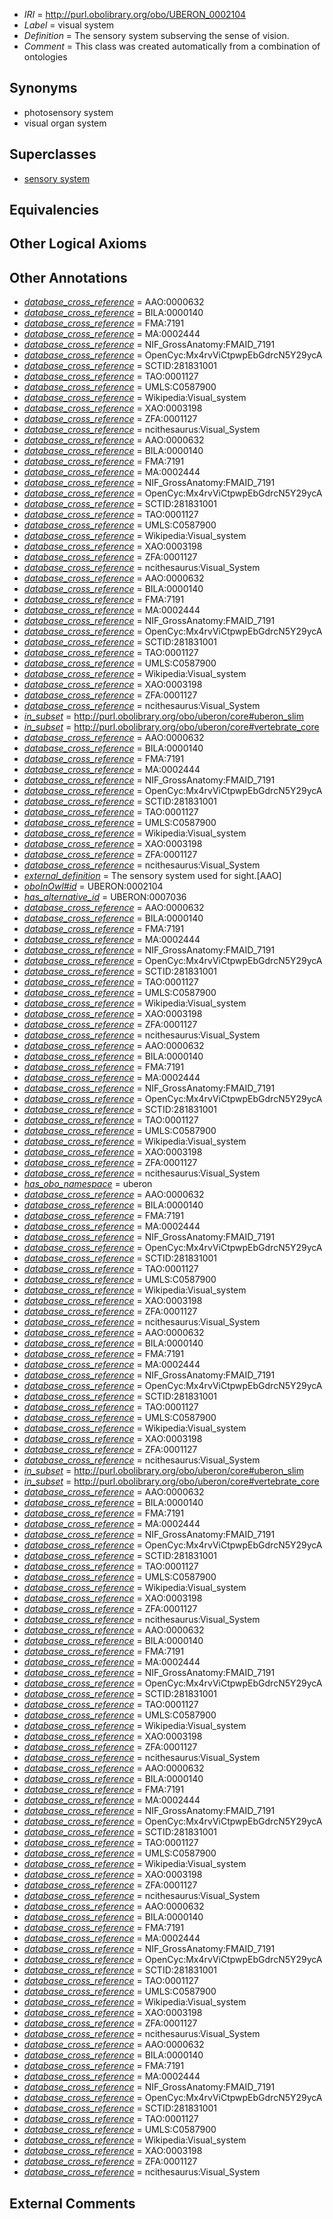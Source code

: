  * *IRI* = http://purl.obolibrary.org/obo/UBERON_0002104
 * *Label* = visual system
 * *Definition* = The sensory system subserving the sense of vision.
 * *Comment* = This class was created automatically from a combination of ontologies

## Synonyms

 * photosensory system
 * visual organ system

## Superclasses

 * [sensory system](../../UBERON/32/UBERON_0001032.md)

## Equivalencies


## Other Logical Axioms


## Other Annotations

 * *[database_cross_reference](../../ef/oboInOwl#hasDbXref.md)* = AAO:0000632
 * *[database_cross_reference](../../ef/oboInOwl#hasDbXref.md)* = BILA:0000140
 * *[database_cross_reference](../../ef/oboInOwl#hasDbXref.md)* = FMA:7191
 * *[database_cross_reference](../../ef/oboInOwl#hasDbXref.md)* = MA:0002444
 * *[database_cross_reference](../../ef/oboInOwl#hasDbXref.md)* = NIF_GrossAnatomy:FMAID_7191
 * *[database_cross_reference](../../ef/oboInOwl#hasDbXref.md)* = OpenCyc:Mx4rvViCtpwpEbGdrcN5Y29ycA
 * *[database_cross_reference](../../ef/oboInOwl#hasDbXref.md)* = SCTID:281831001
 * *[database_cross_reference](../../ef/oboInOwl#hasDbXref.md)* = TAO:0001127
 * *[database_cross_reference](../../ef/oboInOwl#hasDbXref.md)* = UMLS:C0587900
 * *[database_cross_reference](../../ef/oboInOwl#hasDbXref.md)* = Wikipedia:Visual_system
 * *[database_cross_reference](../../ef/oboInOwl#hasDbXref.md)* = XAO:0003198
 * *[database_cross_reference](../../ef/oboInOwl#hasDbXref.md)* = ZFA:0001127
 * *[database_cross_reference](../../ef/oboInOwl#hasDbXref.md)* = ncithesaurus:Visual_System
 * *[database_cross_reference](../../ef/oboInOwl#hasDbXref.md)* = AAO:0000632
 * *[database_cross_reference](../../ef/oboInOwl#hasDbXref.md)* = BILA:0000140
 * *[database_cross_reference](../../ef/oboInOwl#hasDbXref.md)* = FMA:7191
 * *[database_cross_reference](../../ef/oboInOwl#hasDbXref.md)* = MA:0002444
 * *[database_cross_reference](../../ef/oboInOwl#hasDbXref.md)* = NIF_GrossAnatomy:FMAID_7191
 * *[database_cross_reference](../../ef/oboInOwl#hasDbXref.md)* = OpenCyc:Mx4rvViCtpwpEbGdrcN5Y29ycA
 * *[database_cross_reference](../../ef/oboInOwl#hasDbXref.md)* = SCTID:281831001
 * *[database_cross_reference](../../ef/oboInOwl#hasDbXref.md)* = TAO:0001127
 * *[database_cross_reference](../../ef/oboInOwl#hasDbXref.md)* = UMLS:C0587900
 * *[database_cross_reference](../../ef/oboInOwl#hasDbXref.md)* = Wikipedia:Visual_system
 * *[database_cross_reference](../../ef/oboInOwl#hasDbXref.md)* = XAO:0003198
 * *[database_cross_reference](../../ef/oboInOwl#hasDbXref.md)* = ZFA:0001127
 * *[database_cross_reference](../../ef/oboInOwl#hasDbXref.md)* = ncithesaurus:Visual_System
 * *[database_cross_reference](../../ef/oboInOwl#hasDbXref.md)* = AAO:0000632
 * *[database_cross_reference](../../ef/oboInOwl#hasDbXref.md)* = BILA:0000140
 * *[database_cross_reference](../../ef/oboInOwl#hasDbXref.md)* = FMA:7191
 * *[database_cross_reference](../../ef/oboInOwl#hasDbXref.md)* = MA:0002444
 * *[database_cross_reference](../../ef/oboInOwl#hasDbXref.md)* = NIF_GrossAnatomy:FMAID_7191
 * *[database_cross_reference](../../ef/oboInOwl#hasDbXref.md)* = OpenCyc:Mx4rvViCtpwpEbGdrcN5Y29ycA
 * *[database_cross_reference](../../ef/oboInOwl#hasDbXref.md)* = SCTID:281831001
 * *[database_cross_reference](../../ef/oboInOwl#hasDbXref.md)* = TAO:0001127
 * *[database_cross_reference](../../ef/oboInOwl#hasDbXref.md)* = UMLS:C0587900
 * *[database_cross_reference](../../ef/oboInOwl#hasDbXref.md)* = Wikipedia:Visual_system
 * *[database_cross_reference](../../ef/oboInOwl#hasDbXref.md)* = XAO:0003198
 * *[database_cross_reference](../../ef/oboInOwl#hasDbXref.md)* = ZFA:0001127
 * *[database_cross_reference](../../ef/oboInOwl#hasDbXref.md)* = ncithesaurus:Visual_System
 * *[in_subset](../../et/oboInOwl#inSubset.md)* = http://purl.obolibrary.org/obo/uberon/core#uberon_slim
 * *[in_subset](../../et/oboInOwl#inSubset.md)* = http://purl.obolibrary.org/obo/uberon/core#vertebrate_core
 * *[database_cross_reference](../../ef/oboInOwl#hasDbXref.md)* = AAO:0000632
 * *[database_cross_reference](../../ef/oboInOwl#hasDbXref.md)* = BILA:0000140
 * *[database_cross_reference](../../ef/oboInOwl#hasDbXref.md)* = FMA:7191
 * *[database_cross_reference](../../ef/oboInOwl#hasDbXref.md)* = MA:0002444
 * *[database_cross_reference](../../ef/oboInOwl#hasDbXref.md)* = NIF_GrossAnatomy:FMAID_7191
 * *[database_cross_reference](../../ef/oboInOwl#hasDbXref.md)* = OpenCyc:Mx4rvViCtpwpEbGdrcN5Y29ycA
 * *[database_cross_reference](../../ef/oboInOwl#hasDbXref.md)* = SCTID:281831001
 * *[database_cross_reference](../../ef/oboInOwl#hasDbXref.md)* = TAO:0001127
 * *[database_cross_reference](../../ef/oboInOwl#hasDbXref.md)* = UMLS:C0587900
 * *[database_cross_reference](../../ef/oboInOwl#hasDbXref.md)* = Wikipedia:Visual_system
 * *[database_cross_reference](../../ef/oboInOwl#hasDbXref.md)* = XAO:0003198
 * *[database_cross_reference](../../ef/oboInOwl#hasDbXref.md)* = ZFA:0001127
 * *[database_cross_reference](../../ef/oboInOwl#hasDbXref.md)* = ncithesaurus:Visual_System
 * *[external_definition](../../UBPROP/01/UBPROP_0000001.md)* = The sensory system used for sight.[AAO]
 * *[oboInOwl#id](../../id/oboInOwl#id.md)* = UBERON:0002104
 * *[has_alternative_id](../../Id/oboInOwl#hasAlternativeId.md)* = UBERON:0007036
 * *[database_cross_reference](../../ef/oboInOwl#hasDbXref.md)* = AAO:0000632
 * *[database_cross_reference](../../ef/oboInOwl#hasDbXref.md)* = BILA:0000140
 * *[database_cross_reference](../../ef/oboInOwl#hasDbXref.md)* = FMA:7191
 * *[database_cross_reference](../../ef/oboInOwl#hasDbXref.md)* = MA:0002444
 * *[database_cross_reference](../../ef/oboInOwl#hasDbXref.md)* = NIF_GrossAnatomy:FMAID_7191
 * *[database_cross_reference](../../ef/oboInOwl#hasDbXref.md)* = OpenCyc:Mx4rvViCtpwpEbGdrcN5Y29ycA
 * *[database_cross_reference](../../ef/oboInOwl#hasDbXref.md)* = SCTID:281831001
 * *[database_cross_reference](../../ef/oboInOwl#hasDbXref.md)* = TAO:0001127
 * *[database_cross_reference](../../ef/oboInOwl#hasDbXref.md)* = UMLS:C0587900
 * *[database_cross_reference](../../ef/oboInOwl#hasDbXref.md)* = Wikipedia:Visual_system
 * *[database_cross_reference](../../ef/oboInOwl#hasDbXref.md)* = XAO:0003198
 * *[database_cross_reference](../../ef/oboInOwl#hasDbXref.md)* = ZFA:0001127
 * *[database_cross_reference](../../ef/oboInOwl#hasDbXref.md)* = ncithesaurus:Visual_System
 * *[database_cross_reference](../../ef/oboInOwl#hasDbXref.md)* = AAO:0000632
 * *[database_cross_reference](../../ef/oboInOwl#hasDbXref.md)* = BILA:0000140
 * *[database_cross_reference](../../ef/oboInOwl#hasDbXref.md)* = FMA:7191
 * *[database_cross_reference](../../ef/oboInOwl#hasDbXref.md)* = MA:0002444
 * *[database_cross_reference](../../ef/oboInOwl#hasDbXref.md)* = NIF_GrossAnatomy:FMAID_7191
 * *[database_cross_reference](../../ef/oboInOwl#hasDbXref.md)* = OpenCyc:Mx4rvViCtpwpEbGdrcN5Y29ycA
 * *[database_cross_reference](../../ef/oboInOwl#hasDbXref.md)* = SCTID:281831001
 * *[database_cross_reference](../../ef/oboInOwl#hasDbXref.md)* = TAO:0001127
 * *[database_cross_reference](../../ef/oboInOwl#hasDbXref.md)* = UMLS:C0587900
 * *[database_cross_reference](../../ef/oboInOwl#hasDbXref.md)* = Wikipedia:Visual_system
 * *[database_cross_reference](../../ef/oboInOwl#hasDbXref.md)* = XAO:0003198
 * *[database_cross_reference](../../ef/oboInOwl#hasDbXref.md)* = ZFA:0001127
 * *[database_cross_reference](../../ef/oboInOwl#hasDbXref.md)* = ncithesaurus:Visual_System
 * *[has_obo_namespace](../../ce/oboInOwl#hasOBONamespace.md)* = uberon
 * *[database_cross_reference](../../ef/oboInOwl#hasDbXref.md)* = AAO:0000632
 * *[database_cross_reference](../../ef/oboInOwl#hasDbXref.md)* = BILA:0000140
 * *[database_cross_reference](../../ef/oboInOwl#hasDbXref.md)* = FMA:7191
 * *[database_cross_reference](../../ef/oboInOwl#hasDbXref.md)* = MA:0002444
 * *[database_cross_reference](../../ef/oboInOwl#hasDbXref.md)* = NIF_GrossAnatomy:FMAID_7191
 * *[database_cross_reference](../../ef/oboInOwl#hasDbXref.md)* = OpenCyc:Mx4rvViCtpwpEbGdrcN5Y29ycA
 * *[database_cross_reference](../../ef/oboInOwl#hasDbXref.md)* = SCTID:281831001
 * *[database_cross_reference](../../ef/oboInOwl#hasDbXref.md)* = TAO:0001127
 * *[database_cross_reference](../../ef/oboInOwl#hasDbXref.md)* = UMLS:C0587900
 * *[database_cross_reference](../../ef/oboInOwl#hasDbXref.md)* = Wikipedia:Visual_system
 * *[database_cross_reference](../../ef/oboInOwl#hasDbXref.md)* = XAO:0003198
 * *[database_cross_reference](../../ef/oboInOwl#hasDbXref.md)* = ZFA:0001127
 * *[database_cross_reference](../../ef/oboInOwl#hasDbXref.md)* = ncithesaurus:Visual_System
 * *[database_cross_reference](../../ef/oboInOwl#hasDbXref.md)* = AAO:0000632
 * *[database_cross_reference](../../ef/oboInOwl#hasDbXref.md)* = BILA:0000140
 * *[database_cross_reference](../../ef/oboInOwl#hasDbXref.md)* = FMA:7191
 * *[database_cross_reference](../../ef/oboInOwl#hasDbXref.md)* = MA:0002444
 * *[database_cross_reference](../../ef/oboInOwl#hasDbXref.md)* = NIF_GrossAnatomy:FMAID_7191
 * *[database_cross_reference](../../ef/oboInOwl#hasDbXref.md)* = OpenCyc:Mx4rvViCtpwpEbGdrcN5Y29ycA
 * *[database_cross_reference](../../ef/oboInOwl#hasDbXref.md)* = SCTID:281831001
 * *[database_cross_reference](../../ef/oboInOwl#hasDbXref.md)* = TAO:0001127
 * *[database_cross_reference](../../ef/oboInOwl#hasDbXref.md)* = UMLS:C0587900
 * *[database_cross_reference](../../ef/oboInOwl#hasDbXref.md)* = Wikipedia:Visual_system
 * *[database_cross_reference](../../ef/oboInOwl#hasDbXref.md)* = XAO:0003198
 * *[database_cross_reference](../../ef/oboInOwl#hasDbXref.md)* = ZFA:0001127
 * *[database_cross_reference](../../ef/oboInOwl#hasDbXref.md)* = ncithesaurus:Visual_System
 * *[in_subset](../../et/oboInOwl#inSubset.md)* = http://purl.obolibrary.org/obo/uberon/core#uberon_slim
 * *[in_subset](../../et/oboInOwl#inSubset.md)* = http://purl.obolibrary.org/obo/uberon/core#vertebrate_core
 * *[database_cross_reference](../../ef/oboInOwl#hasDbXref.md)* = AAO:0000632
 * *[database_cross_reference](../../ef/oboInOwl#hasDbXref.md)* = BILA:0000140
 * *[database_cross_reference](../../ef/oboInOwl#hasDbXref.md)* = FMA:7191
 * *[database_cross_reference](../../ef/oboInOwl#hasDbXref.md)* = MA:0002444
 * *[database_cross_reference](../../ef/oboInOwl#hasDbXref.md)* = NIF_GrossAnatomy:FMAID_7191
 * *[database_cross_reference](../../ef/oboInOwl#hasDbXref.md)* = OpenCyc:Mx4rvViCtpwpEbGdrcN5Y29ycA
 * *[database_cross_reference](../../ef/oboInOwl#hasDbXref.md)* = SCTID:281831001
 * *[database_cross_reference](../../ef/oboInOwl#hasDbXref.md)* = TAO:0001127
 * *[database_cross_reference](../../ef/oboInOwl#hasDbXref.md)* = UMLS:C0587900
 * *[database_cross_reference](../../ef/oboInOwl#hasDbXref.md)* = Wikipedia:Visual_system
 * *[database_cross_reference](../../ef/oboInOwl#hasDbXref.md)* = XAO:0003198
 * *[database_cross_reference](../../ef/oboInOwl#hasDbXref.md)* = ZFA:0001127
 * *[database_cross_reference](../../ef/oboInOwl#hasDbXref.md)* = ncithesaurus:Visual_System
 * *[database_cross_reference](../../ef/oboInOwl#hasDbXref.md)* = AAO:0000632
 * *[database_cross_reference](../../ef/oboInOwl#hasDbXref.md)* = BILA:0000140
 * *[database_cross_reference](../../ef/oboInOwl#hasDbXref.md)* = FMA:7191
 * *[database_cross_reference](../../ef/oboInOwl#hasDbXref.md)* = MA:0002444
 * *[database_cross_reference](../../ef/oboInOwl#hasDbXref.md)* = NIF_GrossAnatomy:FMAID_7191
 * *[database_cross_reference](../../ef/oboInOwl#hasDbXref.md)* = OpenCyc:Mx4rvViCtpwpEbGdrcN5Y29ycA
 * *[database_cross_reference](../../ef/oboInOwl#hasDbXref.md)* = SCTID:281831001
 * *[database_cross_reference](../../ef/oboInOwl#hasDbXref.md)* = TAO:0001127
 * *[database_cross_reference](../../ef/oboInOwl#hasDbXref.md)* = UMLS:C0587900
 * *[database_cross_reference](../../ef/oboInOwl#hasDbXref.md)* = Wikipedia:Visual_system
 * *[database_cross_reference](../../ef/oboInOwl#hasDbXref.md)* = XAO:0003198
 * *[database_cross_reference](../../ef/oboInOwl#hasDbXref.md)* = ZFA:0001127
 * *[database_cross_reference](../../ef/oboInOwl#hasDbXref.md)* = ncithesaurus:Visual_System
 * *[database_cross_reference](../../ef/oboInOwl#hasDbXref.md)* = AAO:0000632
 * *[database_cross_reference](../../ef/oboInOwl#hasDbXref.md)* = BILA:0000140
 * *[database_cross_reference](../../ef/oboInOwl#hasDbXref.md)* = FMA:7191
 * *[database_cross_reference](../../ef/oboInOwl#hasDbXref.md)* = MA:0002444
 * *[database_cross_reference](../../ef/oboInOwl#hasDbXref.md)* = NIF_GrossAnatomy:FMAID_7191
 * *[database_cross_reference](../../ef/oboInOwl#hasDbXref.md)* = OpenCyc:Mx4rvViCtpwpEbGdrcN5Y29ycA
 * *[database_cross_reference](../../ef/oboInOwl#hasDbXref.md)* = SCTID:281831001
 * *[database_cross_reference](../../ef/oboInOwl#hasDbXref.md)* = TAO:0001127
 * *[database_cross_reference](../../ef/oboInOwl#hasDbXref.md)* = UMLS:C0587900
 * *[database_cross_reference](../../ef/oboInOwl#hasDbXref.md)* = Wikipedia:Visual_system
 * *[database_cross_reference](../../ef/oboInOwl#hasDbXref.md)* = XAO:0003198
 * *[database_cross_reference](../../ef/oboInOwl#hasDbXref.md)* = ZFA:0001127
 * *[database_cross_reference](../../ef/oboInOwl#hasDbXref.md)* = ncithesaurus:Visual_System
 * *[database_cross_reference](../../ef/oboInOwl#hasDbXref.md)* = AAO:0000632
 * *[database_cross_reference](../../ef/oboInOwl#hasDbXref.md)* = BILA:0000140
 * *[database_cross_reference](../../ef/oboInOwl#hasDbXref.md)* = FMA:7191
 * *[database_cross_reference](../../ef/oboInOwl#hasDbXref.md)* = MA:0002444
 * *[database_cross_reference](../../ef/oboInOwl#hasDbXref.md)* = NIF_GrossAnatomy:FMAID_7191
 * *[database_cross_reference](../../ef/oboInOwl#hasDbXref.md)* = OpenCyc:Mx4rvViCtpwpEbGdrcN5Y29ycA
 * *[database_cross_reference](../../ef/oboInOwl#hasDbXref.md)* = SCTID:281831001
 * *[database_cross_reference](../../ef/oboInOwl#hasDbXref.md)* = TAO:0001127
 * *[database_cross_reference](../../ef/oboInOwl#hasDbXref.md)* = UMLS:C0587900
 * *[database_cross_reference](../../ef/oboInOwl#hasDbXref.md)* = Wikipedia:Visual_system
 * *[database_cross_reference](../../ef/oboInOwl#hasDbXref.md)* = XAO:0003198
 * *[database_cross_reference](../../ef/oboInOwl#hasDbXref.md)* = ZFA:0001127
 * *[database_cross_reference](../../ef/oboInOwl#hasDbXref.md)* = ncithesaurus:Visual_System
 * *[database_cross_reference](../../ef/oboInOwl#hasDbXref.md)* = AAO:0000632
 * *[database_cross_reference](../../ef/oboInOwl#hasDbXref.md)* = BILA:0000140
 * *[database_cross_reference](../../ef/oboInOwl#hasDbXref.md)* = FMA:7191
 * *[database_cross_reference](../../ef/oboInOwl#hasDbXref.md)* = MA:0002444
 * *[database_cross_reference](../../ef/oboInOwl#hasDbXref.md)* = NIF_GrossAnatomy:FMAID_7191
 * *[database_cross_reference](../../ef/oboInOwl#hasDbXref.md)* = OpenCyc:Mx4rvViCtpwpEbGdrcN5Y29ycA
 * *[database_cross_reference](../../ef/oboInOwl#hasDbXref.md)* = SCTID:281831001
 * *[database_cross_reference](../../ef/oboInOwl#hasDbXref.md)* = TAO:0001127
 * *[database_cross_reference](../../ef/oboInOwl#hasDbXref.md)* = UMLS:C0587900
 * *[database_cross_reference](../../ef/oboInOwl#hasDbXref.md)* = Wikipedia:Visual_system
 * *[database_cross_reference](../../ef/oboInOwl#hasDbXref.md)* = XAO:0003198
 * *[database_cross_reference](../../ef/oboInOwl#hasDbXref.md)* = ZFA:0001127
 * *[database_cross_reference](../../ef/oboInOwl#hasDbXref.md)* = ncithesaurus:Visual_System

## External Comments

